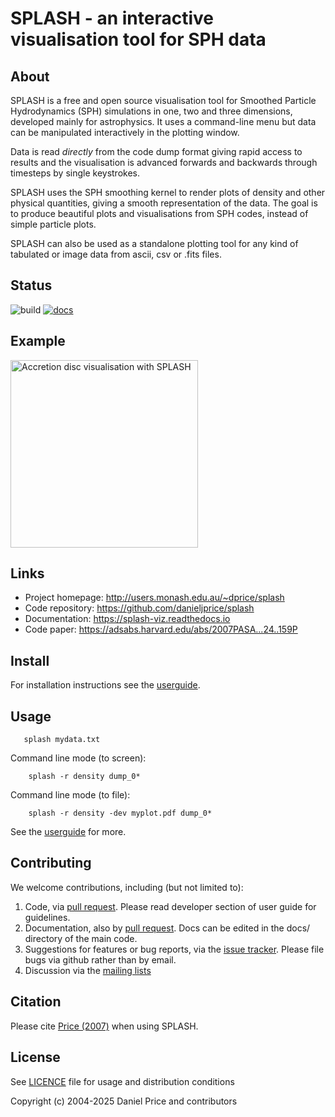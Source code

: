 SPLASH - an interactive visualisation tool for SPH data
=======================================================

About
-----
SPLASH is a free and open source visualisation tool for Smoothed Particle Hydrodynamics (SPH) simulations in one, two and three dimensions, developed mainly for astrophysics. It uses a command-line menu but data can be manipulated interactively in the plotting window.

Data is read *directly* from the code dump format giving rapid access to results and the visualisation is advanced forwards and backwards through timesteps by single keystrokes.

SPLASH uses the SPH smoothing kernel to render plots of density and other physical quantities, giving a smooth representation of the data. The goal is to produce beautiful plots and visualisations from SPH codes, instead of simple particle plots.

SPLASH can also be used as a standalone plotting tool for any kind of tabulated or image data from ascii, csv or .fits files.

Status
------
![build](https://github.com/danieljprice/splash/workflows/build/badge.svg)
[![docs](https://readthedocs.org/projects/splash-viz/badge/?version=latest)](https://splash-viz.readthedocs.io/en/latest/?badge=latest)

Example
-------
<img src="https://splash-viz.readthedocs.io/en/latest/_images/default-mode.png" alt="Accretion disc visualisation with SPLASH" height="300"/>

Links
-----

- Project homepage: http://users.monash.edu.au/~dprice/splash
- Code repository: https://github.com/danieljprice/splash
- Documentation: https://splash-viz.readthedocs.io
- Code paper: https://adsabs.harvard.edu/abs/2007PASA...24..159P

Install
-------
For installation instructions see the [userguide](https://splash-viz.readthedocs.io/en/latest/getting-started.html).

Usage
------------
```
   splash mydata.txt
```

Command line mode (to screen):
```
    splash -r density dump_0*
```
Command line mode (to file):
```
    splash -r density -dev myplot.pdf dump_0*
```

See the [userguide](https://splash-viz.readthedocs.io) for more.

Contributing
------------
We welcome contributions, including (but not limited to):

1. Code, via [pull request](https://github.com/danieljprice/splash/pulls). Please read developer section of user guide for guidelines.
2. Documentation, also by [pull request](https://github.com/danieljprice/splash/pulls). Docs can be edited in the docs/ directory of the main code.
3. Suggestions for features or bug reports, via the [issue tracker](https://github.com/danieljprice/splash/issues/new). Please file bugs via github rather than by email.
4. Discussion via the [mailing lists](http://users.monash.edu.au/~dprice/splash/mailinglists.html)

Citation
--------
Please cite [Price (2007)](https://adsabs.harvard.edu/abs/2007PASA...24..159P)
when using SPLASH.

License
-------
See [LICENCE](LICENCE) file for usage and distribution conditions

Copyright (c) 2004-2025 Daniel Price and contributors
